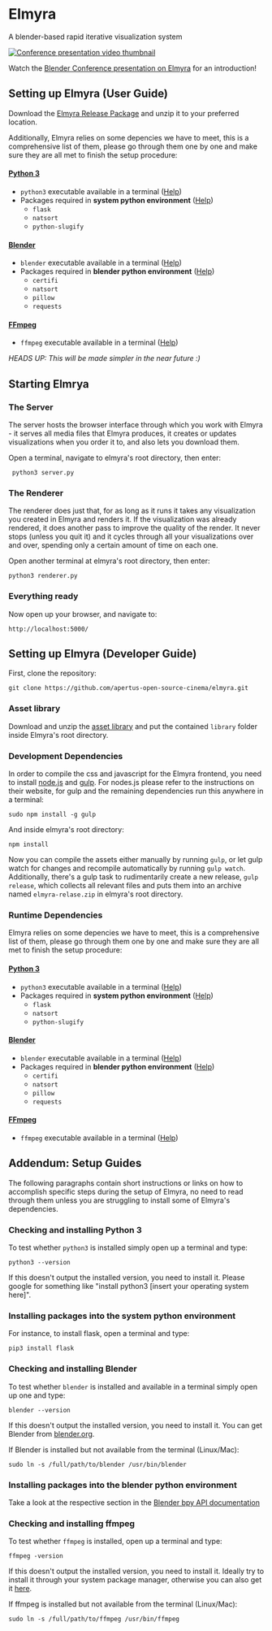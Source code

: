 # Elmyra

A blender-based rapid iterative visualization system

[![Conference presentation video thumbnail](http://fdpl.foundation/elmyra/youtube-screenshot.png)](http://www.youtube.com/watch?v=ht1hPNjQxcY "Video Title")

Watch the [Blender Conference presentation on Elmyra](https://www.youtube.com/watch?v=ht1hPNjQxcY) for an introduction!

## Setting up Elmyra (User Guide)


Download the [Elmyra Release Package](https://fdpl.foundation/elmyra/elmrya-release.zip) and unzip it to your preferred location.

Additionally, Elmyra relies on some depencies we have to meet, this is a comprehensive list of them, please go through them one by one and make sure they are all met to finish the setup procedure:

#### [Python 3](https://www.python.org/)

- `python3` executable available in a terminal ([Help](#checking-and-installing-python-3))
- Packages required in **system python environment** ([Help](#installing-packages-into-the-system-python-environment))
  - `flask`
  - `natsort`
  - `python-slugify`

#### [Blender](http://blender.org/)
- `blender` executable available in a terminal ([Help](#checking-and-installing-blender))
- Packages required in **blender python environment** ([Help](#installing-packages-into-the-blender-python-environment))
  - `certifi`
  - `natsort`
  - `pillow`
  - `requests`

#### [FFmpeg](http://ffmpeg.org/)
- `ffmpeg` executable available in a terminal ([Help](#checking-and-installing-ffmpeg))

*HEADS UP: This will be made simpler in the near future :)*

## Starting Elmrya

### The Server

The server hosts the browser interface through which you work with Elmyra -
it serves all media files that Elmyra produces, it creates or updates  visualizations when you order it to, and also lets you download them.

Open a terminal, navigate to elmyra's root directory, then enter:

     python3 server.py

### The Renderer

The renderer does just that, for as long as it runs it takes any visualization
you created in Elmyra and renders it. If the visualization was already rendered,
it does another pass to improve the quality of the render. It never stops (unless you quit it) and it cycles through all your visualizations over and over, spending only a certain amount of time on each one.

Open another terminal at elmyra's root directory, then enter:

    python3 renderer.py

### Everything ready

Now open up your browser, and navigate to:

    http://localhost:5000/

## Setting up Elmyra (Developer Guide)

First, clone the repository:

    git clone https://github.com/apertus-open-source-cinema/elmyra.git

### Asset library

Download and unzip the [asset library](http://fdpl.foundation/elmyra/elmyra-library.zip) and put the contained `library` folder inside Elmyra's root directory.

### Development Dependencies

In order to compile the css and javascript for the Elmyra frontend, you need to install [node.js](https://nodejs.org/) and [gulp](http://gulpjs.com/). For nodes.js please refer to the instructions on their website, for gulp and the remaining dependencies run this anywhere in a terminal:

    sudo npm install -g gulp

And inside elmyra's root directory:

    npm install

Now you can compile the assets either manually by running `gulp`, or let gulp watch for changes and recompile automatically by running `gulp watch`. Additionally, there's a gulp task to rudimentarily create a new release, `gulp release`, which collects all relevant files and puts them into an archive named  `elmyra-relase.zip` in elmyra's root directory.

### Runtime Dependencies

Elmyra relies on some depencies we have to meet, this is a comprehensive list of them, please go through them one by one and make sure they are all met to finish the setup procedure:

#### [Python 3](https://www.python.org/)

- `python3` executable available in a terminal ([Help](#checking-and-installing-python-3))
- Packages required in **system python environment** ([Help](#installing-packages-into-the-system-python-environment))
  - `flask`
  - `natsort`
  - `python-slugify`

#### [Blender](http://blender.org/)
- `blender` executable available in a terminal ([Help](#checking-and-installing-blender))
- Packages required in **blender python environment** ([Help](#installing-packages-into-the-blender-python-environment))
  - `certifi`
  - `natsort`
  - `pillow`
  - `requests`

#### [FFmpeg](http://ffmpeg.org/)
- `ffmpeg` executable available in a terminal ([Help](#checking-and-installing-ffmpeg))

## Addendum: Setup Guides

The following paragraphs contain short instructions or links on how to accomplish specific steps during the setup of Elmyra, no need to read through them unless you are struggling to install some of Elmyra's dependencies.

### Checking and installing Python 3

To test whether `python3` is installed simply open up a terminal and type:

    python3 --version

If this doesn't output the installed version, you need to install it.
Please google for something like "install python3 [insert your operating system here]".

### Installing packages into the system python environment

For instance, to install flask, open a terminal and type:

    pip3 install flask

### Checking and installing Blender

To test whether `blender` is installed and available in a terminal simply open up one and type:

    blender --version

If this doesn't output the installed version, you need to install it.
You can get Blender from [blender.org](http://blender.org).

If Blender is installed but not available from the terminal (Linux/Mac):

    sudo ln -s /full/path/to/blender /usr/bin/blender

### Installing packages into the blender python environment

Take a look at the respective section in the [Blender bpy API documentation](http://www.blender.org/api/blender_python_api_2_76b_release/info_tips_and_tricks.html#bundled-python-extensions)

### Checking and installing ffmpeg

To test whether `ffmpeg` is installed, open up a terminal and type:

    ffmpeg -version

If this doesn't output the installed version, you need to install it.
Ideally try to install it through your system package manager, otherwise you can also get it [here](http://ffmpeg.org/download.html).

If ffmpeg is installed but not available from the terminal (Linux/Mac):

    sudo ln -s /full/path/to/ffmpeg /usr/bin/ffmpeg
